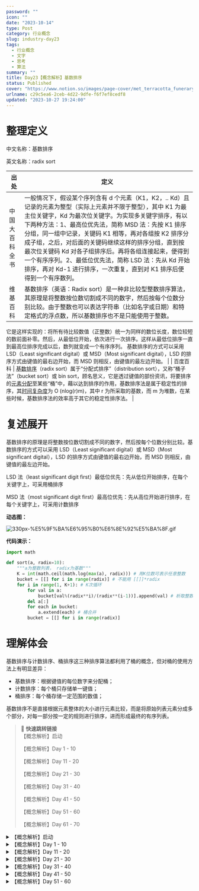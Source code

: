```yaml
---
password: ""
icon: ""
date: "2023-10-14"
type: Post
category: 行业概念
slug: industry-day23
tags:
  - 行业概念
  - 文字
  - 思考
  - 算法
summary: ""
title: Day23【概念解析】基数排序
status: Published
cover: "https://www.notion.so/images/page-cover/met_terracotta_funerary_plaque.jpg"
urlname: c29c5ea6-2ceb-4d22-9dfe-f6f7ef8cedf8
updated: "2023-10-27 19:24:00"
---
```


# 整理定义

中文名称：基数排序

英文名称：radix sort

| 出处           | 定义                                                                                                                                                                                                                                                                                                                                                                                                                                                                                                                                |
| -------------- | ----------------------------------------------------------------------------------------------------------------------------------------------------------------------------------------------------------------------------------------------------------------------------------------------------------------------------------------------------------------------------------------------------------------------------------------------------------------------------------------------------------------------------------- |
| 中国大百科全书 | 一般情况下，假设某个序列含有 d 个元素（K1，K2，.. Kd）且记录的元素为整型（实际上元素并不限于整型），其中 K1 为最主位关键字，Kd 为最次位关键字。为实现多关键字排序，有以下两种方法：1、最高位优先法，简称 MSD 法：先按 K1 排序分组，同一组中记录，关键码 K1 相等，再对各组按 K2 排序分成子组，之后，对后面的关键码继续这样的排序分组，直到按最次位关键码 Kd 对各子组排序后。再将各组连接起来，便得到一个有序序列。2、最低位优先法，简称 LSD 法：先从 Kd 开始排序，再对 Kd-1 进行排序，一次重复，直到对 K1 排序后便得到一个有序数列。 |
| 维基百科       | 基数排序（英语：Radix sort）是一种非比较型整数排序算法，其原理是将整数按位数切割成不同的数字，然后按每个位数分别比较。由于整数也可以表达字符串（比如名字或日期）和特定格式的浮点数，所以基数排序也不是只能使用于整数。                                                                                                                                                                                                                                                                                                              |

它是这样实现的：将所有待比较数值（正整数）统一为同样的数位长度，数位较短的数前面补零。然后，从最低位开始，依次进行一次排序。这样从最低位排序一直到最高位排序完成以后，数列就变成一个有序序列。
基数排序的方式可以采用 LSD（Least significant digital）或 MSD（Most significant digital），LSD 的排序方式由键值的最右边开始，而 MSD 则相反，由键值的最左边开始。 |
| 百度百科 | [基数排序](https://baike.baidu.com/item/%E5%9F%BA%E6%95%B0%E6%8E%92%E5%BA%8F/7875498?fromModule=lemma_inlink)（radix sort）属于“分配式排序”（distribution sort），又称“桶子法”（bucket sort）或 bin sort，顾名思义，它是透过键值的部份资讯，将要排序的[元素分配](https://baike.baidu.com/item/%E5%85%83%E7%B4%A0%E5%88%86%E9%85%8D/2107419?fromModule=lemma_inlink)至某些“桶”中，藉以达到排序的作用，基数排序法是属于稳定性的排序，其[时间复杂度](https://baike.baidu.com/item/%E6%97%B6%E9%97%B4%E5%A4%8D%E6%9D%82%E5%BA%A6/1894057?fromModule=lemma_inlink)为 O (nlog(r)m)，其中 r 为所采取的基数，而 m 为堆数，在某些时候，基数排序法的效率高于其它的稳定性排序法。 |

# 复述展开

基数排序的原理是将整数按位数切割成不同的数字，然后按每个位数分别比较。基数排序的方式可以采用 LSD（Least significant digital）或 MSD（Most significant digital），LSD 的排序方式由键值的最右边开始，而 MSD 则相反，由键值的最左边开始。

LSD 法（least significant digit first）最低位优先：先从低位开始排序，在每个关键字上，可采用桶排序

MSD 法（most significant digit first）最高位优先：先从高位开始进行排序，在每个关键字上，可采用计数排序

**动态图：**

![330px-%E5%9F%BA%E6%95%B0%E6%8E%92%E5%BA%8F.gif](https://prod-files-secure.s3.us-west-2.amazonaws.com/dea38628-64dc-40fd-8d17-2efa87e3d554/eec10404-19e6-44c7-a340-4ba7c48c50b7/330px-%E5%9F%BA%E6%95%B0%E6%8E%92%E5%BA%8F.gif?X-Amz-Algorithm=AWS4-HMAC-SHA256&X-Amz-Content-Sha256=UNSIGNED-PAYLOAD&X-Amz-Credential=AKIAT73L2G45HZZMZUHI%2F20231121%2Fus-west-2%2Fs3%2Faws4_request&X-Amz-Date=20231121T120536Z&X-Amz-Expires=3600&X-Amz-Signature=fd5d7322299e07beb1c349ed429829b36246b5e944b2d634414a44299be98a38&X-Amz-SignedHeaders=host&x-id=GetObject)

**代码演示：**

```python
import math

def sort(a, radix=10):
    """a为整数列表， radix为基数"""
    K = int(math.ceil(math.log(max(a), radix))) # 用K位数可表示任意整数
    bucket = [[] for i in range(radix)] # 不能用 [[]]*radix
    for i in range(1, K+1): # K次循环
        for val in a:
            bucket[val%(radix**i)/(radix**(i-1))].append(val) # 析取整数第K位数字 （从低到高）
        del a[:]
        for each in bucket:
            a.extend(each) # 桶合并
        bucket = [[] for i in range(radix)]
```

# 理解体会

基数排序与计数排序、桶排序这三种排序算法都利用了桶的概念，但对桶的使用方法上有明显差异：

- 基数排序：根据键值的每位数字来分配桶；
- 计数排序：每个桶只存储单一键值；
- 桶排序：每个桶存储一定范围的数值；

基数排序不是直接根据元素整体的大小进行元素比较，而是将原始列表元素分成多个部分，对每一部分按一定的规则进行排序，进而形成最终的有序列表。

> 📌 **快速跳转链接**  
> 【概念解析】启动
>
> 【概念解析】Day 1 - 10
>
> 【概念解析】Day 11 - 20
>
> 【概念解析】Day 21 - 30
>
> 【概念解析】Day 31 - 40
>
> 【概念解析】Day 41 - 50
>
> 【概念解析】Day 51 - 60
>
> 【概念解析】Day 61 - 70

<details>
<summary>【概念解析】启动</summary>

[bookmark](https://kuangyichen.com/article/industry)

[bookmark](https://kuangyichen.com/article/start-industry-100-words)

</details>

<details>
<summary>【概念解析】Day 1 - 10</summary>

[bookmark](https://kuangyichen.com/article/industry-day1)

[bookmark](https://kuangyichen.com/article/industry-day2)

[bookmark](https://kuangyichen.com/article/industry-day3)

[bookmark](https://kuangyichen.com/article/industry-day4)

[bookmark](https://kuangyichen.com/article/industry-day5)

[bookmark](https://kuangyichen.com/article/industry-day6)

[bookmark](https://kuangyichen.com/article/industry-day7)

[bookmark](https://kuangyichen.com/article/industry-day8)

[bookmark](https://kuangyichen.com/article/industry-day9)

[bookmark](https://kuangyichen.com/article/industry-day10)

</details>

<details>
<summary>【概念解析】Day 11 - 20</summary>

[bookmark](https://kuangyichen.com/article/industry-day11)

[bookmark](https://kuangyichen.com/article/industry-day12)

[bookmark](https://kuangyichen.com/article/industry-day13)

[bookmark](https://kuangyichen.com/article/industry-day14)

[bookmark](https://kuangyichen.com/article/industry-day15)

[bookmark](https://kuangyichen.com/article/industry-day16)

[bookmark](https://kuangyichen.com/article/industry-day17)

[bookmark](https://kuangyichen.com/article/industry-day18)

[bookmark](https://kuangyichen.com/article/industry-day19)

[bookmark](https://kuangyichen.com/article/industry-day20)

</details>

<details>
<summary>【概念解析】Day 21 - 30</summary>

[bookmark](https://kuangyichen.com/article/industry-day21)

[bookmark](https://kuangyichen.com/article/industry-day22)

[bookmark](https://kuangyichen.com/article/industry-day23)

[bookmark](https://kuangyichen.com/article/industry-day24)

[bookmark](https://kuangyichen.com/article/industry-day25)

[bookmark](https://kuangyichen.com/article/industry-day26)

[bookmark](https://kuangyichen.com/article/industry-day27)

[bookmark](https://kuangyichen.com/article/industry-day28)

[bookmark](https://kuangyichen.com/article/industry-day29)

[bookmark](https://kuangyichen.com/article/industry-day30)

</details>

<details>
<summary>【概念解析】Day 31 - 40</summary>

[bookmark](https://kuangyichen.com/article/industry-day31)

[bookmark](https://kuangyichen.com/article/industry-day32)

[bookmark](https://kuangyichen.com/article/industry-day33)

[bookmark](https://kuangyichen.com/article/industry-day34)

[bookmark](https://kuangyichen.com/article/industry-day35)

[bookmark](https://kuangyichen.com/article/industry-day36)

[bookmark](https://kuangyichen.com/article/industry-day37)

[bookmark](https://kuangyichen.com/article/industry-day38)

[bookmark](https://kuangyichen.com/article/industry-day39)

[bookmark](https://kuangyichen.com/article/industry-day40)

</details>

<details>
<summary>【概念解析】Day 41 - 50</summary>

[bookmark](https://kuangyichen.com/article/industry-day41)

[bookmark](https://kuangyichen.com/article/industry-day42)

[bookmark](https://kuangyichen.com/article/industry-day43)

[bookmark](https://kuangyichen.com/article/industry-day44)

[bookmark](https://kuangyichen.com/article/industry-day45)

[bookmark](https://kuangyichen.com/article/industry-day46)

[bookmark](https://kuangyichen.com/article/industry-day47)

[bookmark](https://kuangyichen.com/article/industry-day48)

[bookmark](https://kuangyichen.com/article/industry-day49)

[bookmark](https://kuangyichen.com/article/industry-day50)

</details>

<details>
<summary>【概念解析】Day 51 - 60</summary>

[bookmark](https://kuangyichen.com/article/industry-day51)

[bookmark](https://kuangyichen.com/article/industry-day52)

[bookmark](https://kuangyichen.com/article/industry-day53)

[bookmark](https://kuangyichen.com/article/industry-day54)

[bookmark](https://kuangyichen.com/article/industry-day55)

[bookmark](https://kuangyichen.com/article/industry-day56)

[bookmark](https://kuangyichen.com/article/industry-day57)

[bookmark](https://kuangyichen.com/article/industry-day58)

[bookmark](https://kuangyichen.com/article/industry-day59)

</details>
